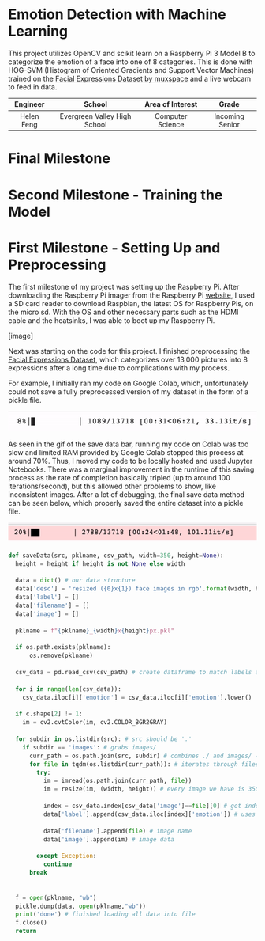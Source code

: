 ﻿# Emotion Detection with Machine Learning
This project utilizes OpenCV and scikit learn on a Raspberry Pi 3 Model B to categorize the emotion of a face into one of 8 categories. This is done with HOG-SVM (Histogram of Oriented Gradients and Support Vector Machines) trained on the [Facial Expressions Dataset by muxspace](https://github.com/muxspace/facial_expressions) and a live webcam to feed in data. 

| **Engineer** | **School** | **Area of Interest** | **Grade** |
|:--:|:--:|:--:|:--:|
| Helen Feng | Evergreen Valley High School | Computer Science | Incoming Senior

# Final Milestone

# Second Milestone - Training the Model


# First Milestone - Setting Up and Preprocessing
The first milestone of my project was setting up the Raspberry Pi. After downloading the Raspberry Pi imager from the Raspberry Pi [website](https://www.raspberrypi.org/software/), I used a SD card reader to download Raspbian, the latest OS for Raspberry Pis, on the micro sd. With the OS and other necessary parts such as the HDMI cable and the heatsinks, I was able to boot up my Raspberry Pi.
  
[image]
  
Next was starting on the code for this project. I finished preprocessing the [Facial Expressions Dataset](https://github.com/muxspace/facial_expressions.git), which categorizes over 13,000 pictures into 8 expressions after a long time due to complications with my process. 

For example, I initially ran my code on Google Colab, which, unfortunately could not save a fully preprocessed version of my dataset in the form of a pickle file. 

![Colab SS](https://github.com/hailenwashere/BSE-EmotionDetector-Portfolio/blob/gh-pages/colab%20bar.gif)

As seen in the gif of the save data bar, running my code on Colab was too slow and limited RAM provided by Google Colab stopped this process at around 70%. Thus, I moved my code to be locally hosted and used Jupyter Notebooks. There was a marginal improvement in the runtime of this saving process as the rate of completion basically tripled (up to around 100 iterations/second), but this allowed other problems to show, like inconsistent images. After a lot of debugging, the final save data method can be seen below, which properly saved the entire dataset into a pickle file.

![JN SS](https://github.com/hailenwashere/BSE-EmotionDetector-Portfolio/blob/gh-pages/jupyterbar.gif)

```python
def saveData(src, pklname, csv_path, width=350, height=None):
  height = height if height is not None else width

  data = dict() # our data structure
  data['desc'] = 'resized ({0}x{1}) face images in rgb'.format(width, height)
  data['label'] = []
  data['filename'] = []
  data['image'] = []

  pklname = f"{pklname}_{width}x{height}px.pkl" 

  if os.path.exists(pklname):
      os.remove(pklname)

  csv_data = pd.read_csv(csv_path) # create dataframe to match labels and images

  for i in range(len(csv_data)):
    csv_data.iloc[i]['emotion'] = csv_data.iloc[i]['emotion'].lower()
  
  if c.shape[2] != 1:
    im = cv2.cvtColor(im, cv2.COLOR_BGR2GRAY)

  for subdir in os.listdir(src): # src should be '.'
    if subdir == 'images': # grabs images/
      curr_path = os.path.join(src, subdir) # combines ./ and images/ --> ./images/ 
      for file in tqdm(os.listdir(curr_path)): # iterates through files in ./images/
        try:
          im = imread(os.path.join(curr_path, file))
          im = resize(im, (width, height)) # every image we have is 350x350, not needed but good to keep

          index = csv_data.index[csv_data['image']==file][0] # get index of the file we are looking at in the csv file
          data['label'].append(csv_data.iloc[index]['emotion']) # uses iloc (operated by index) to get element (emotion in str form)

          data['filename'].append(file) # image name
          data['image'].append(im) # image data

        except Exception:
          continue
      break

  
  f = open(pklname, "wb")
  pickle.dump(data, open(pklname,"wb")) 
  print('done') # finished loading all data into file
  f.close()
  return
```
  

